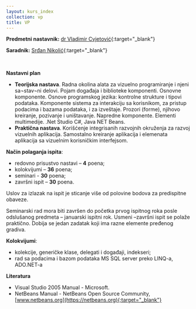 ```yaml
---
layout: kurs_index
collection: vp
title: VP
---
```


**Predmetni nastavnik:** [dr Vladimir Cvjetović](https://sites.google.com/site/vladimircvjetkovicproject/){:target="_blank"}

**Saradnik:** [Srđan Nikolić](https://imi.pmf.kg.ac.rs/index.php?id=2776&page=nastavnik){:target="_blank"}
&nbsp;

&nbsp;

**Nastavni plan**

*   **Teorijska nastava**. Radna okolina alata za vizuelno programiranje i njeni sa¬stav¬ni delovi. Pojam događaja i biblioteke komponenti. Osnovne komponente. Osnove programskog jezika: kontrolne strukture i tipovi podataka. Komponente sistema za interakciju sa korisnikom, za pristup podacima i bazama podataka, i za izveštaje. Prozori (forme), njihovo kreiranje, pozivanje i uništavanje. Napredne komponente. Elementi multimedije. .Net Studio C#, Java NET Beans.
*   **Praktična nastava**. Korišćenje integrisanih razvojnih okruženja za razvoj vizuelnih aplikacija. Samostalno kreiranje aplikacija i elemenata aplikacija sa vizuelnim korisničkim interfejsom.


**Način polaganja ispita**:

*  redovno prisustvo nastavi – **4** poena;
*  kolokvijumi – **36** poena;
*  seminari - **30** poena;
*  završni ispit – **30** poena.


Uslov za izlazak na ispit je sticanje više od polovine bodova za predispitne obaveze.

Seminarski rad mora biti završen do početka prvog ispitnog roka posle odslušanog predmeta – januarski ispitni rok.
Usmeni –završni ispit se polaže praktično. Dobija se jedan zadatak koji ima razne elemente pređenog gradiva.

**Kolokvijumi**:

*   kolekcije, generičke klase, delegati i događaji, indekseri;
*   rad sa podacima i bazom podataka MS SQL server preko LINQ-a, ADO.NET-a


**Literatura**

*   Visual Studio 2005 Manual - Microsoft.
*   NetBeans Manual - NetBeans Open Source Community, [www.netbeans.org](https://netbeans.org){:target="_blank"}
